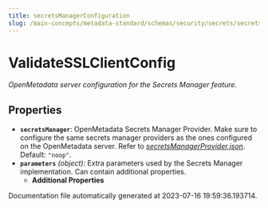 ```yaml
---
title: secretsManagerConfiguration
slug: /main-concepts/metadata-standard/schemas/security/secrets/secretsmanagerconfiguration
---
```


# ValidateSSLClientConfig

*OpenMetadata server configuration for the Secrets Manager feature.*

## Properties

- **`secretsManager`**: OpenMetadata Secrets Manager Provider. Make sure to configure the same secrets manager providers as the ones configured on the OpenMetadata server. Refer to *[secretsManagerProvider.json](#cretsManagerProvider.json)*. Default: `"noop"`.
- **`parameters`** *(object)*: Extra parameters used by the Secrets Manager implementation. Can contain additional properties.
  - **Additional Properties**


Documentation file automatically generated at 2023-07-16 19:59:36.193714.
